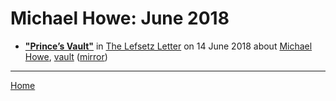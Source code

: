 # Michael Howe: June 2018

 - [**"Prince’s Vault"**](https://lefsetz.com/wordpress/2018/06/14/princes-vault/) in [The Lefsetz Letter](https://lefsetz.com/) on 14 June 2018 about [Michael Howe](../../topics/michael-howe/index.md), [vault](../../topics/vault/index.md) ([mirror](https://web.archive.org/web/*/https://lefsetz.com/wordpress/2018/06/14/princes-vault/))

----

[Home](./)
